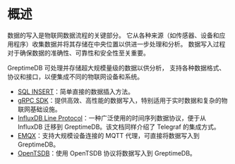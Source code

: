 # 概述

数据的写入是物联网数据流程的关键部分。
它从各种来源（如传感器、设备和应用程序）收集数据并将其存储在中央位置以供进一步处理和分析。
数据写入过程对于确保数据的准确性、可靠性和安全性至关重要。

GreptimeDB 可处理并存储超大规模量级的数据以供分析，
支持各种数据格式、协议和接口，以便集成不同的物联网设备和系统。

- [SQL INSERT](./for-iot/sql.md)：简单直接的数据插入方法。
- [gRPC SDK](./for-iot/grpc-sdks/overview.md)：提供高效、高性能的数据写入，特别适用于实时数据和复杂的物联网基础设施。
- [InfluxDB Line Protocol](./for-iot/influxdb-line-protocol.md)：一种广泛使用的时间序列数据协议，便于从 InfluxDB 迁移到 GreptimeDB。该文档同样介绍了 Telegraf 的集成方式。
- [EMQX](./for-iot/emqx.md)：支持大规模设备连接的 MQTT 代理，可直接将数据写入到 GreptimeDB。
- [OpenTSDB](./for-iot/opentsdb.md)：使用 OpenTSDB 协议将数据写入到 GreptimeDB。

